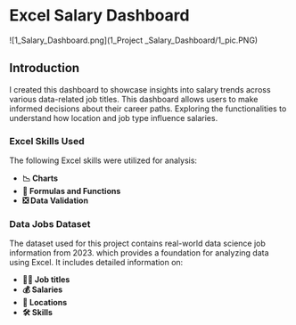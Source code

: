 # Excel Salary Dashboard

![1_Salary_Dashboard.png](1_Project _Salary_Dashboard/1_pic.PNG)

## Introduction

I created this dashboard to showcase insights into salary trends across various data-related job titles. This dashboard allows users to make informed decisions about their career paths. Exploring the functionalities to understand how location and job type influence salaries. 

### Excel Skills Used

The following Excel skills were utilized for analysis:

- **📉 Charts**
- **🧮 Formulas and Functions**
- **❎ Data Validation**

### Data Jobs Dataset

The dataset used for this project contains real-world data science job information from 2023. which provides a foundation for analyzing data using Excel. It includes detailed information on:

- **👨‍💼 Job titles**
- **💰 Salaries**
- **📍 Locations**
- **🛠️ Skills**
